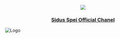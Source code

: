 
<p align="center">
  <a href="https://discord.gg/aJQ6uWVx"><img src="https://img.shields.io/badge/Discord-Sidus%20Spei-yellowgreen" allowtransparency="true" frameborder="0" sandbox="allow-popups allow-popups-to-escape-sandbox allow-same-origin allow-scripts"></a>
 </p>
<h3 align="center"> <a href="https://discord.gg/aJQ6uWVx"><b>Sidus Spei Official Chanel</b></a></h3>

![Logo](https://camo.githubusercontent.com/abf193ef26e3b22a66cc0cf2a4bcb63a345d7620/68747470733a2f2f63646e2e646973636f72646170702e636f6d2f6174746163686d656e74732f3534353632383830383438313334313434302f3733303737383730323636393135323239362f6c6f676f2e706e67)
